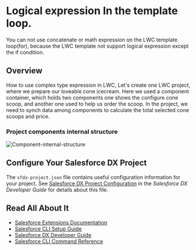 # Logical expression In the template loop.

You can not use concatenate or math expression on the LWC template loop(for), because the LWC template not support logical expression except the if condition.

## Overview

How to use complex type expression in LWC, Let's create one LWC project, where we prepare our loveable cone icecream. Here we used a component container, which holds two components one shows the configure cone scoop, and another one used to help us order the scoop. In the project, we need to synch data among components to calculate the total selected cone scoops and price.

### Project components internal structure

![Component-internal-structure](https://github.com/imsiddiquee/coneIceCream/blob/main/postContent/Component-internal-structure.png)

## Configure Your Salesforce DX Project

The `sfdx-project.json` file contains useful configuration information for your project. See [Salesforce DX Project Configuration](https://developer.salesforce.com/docs/atlas.en-us.sfdx_dev.meta/sfdx_dev/sfdx_dev_ws_config.htm) in the _Salesforce DX Developer Guide_ for details about this file.

## Read All About It

- [Salesforce Extensions Documentation](https://developer.salesforce.com/tools/vscode/)
- [Salesforce CLI Setup Guide](https://developer.salesforce.com/docs/atlas.en-us.sfdx_setup.meta/sfdx_setup/sfdx_setup_intro.htm)
- [Salesforce DX Developer Guide](https://developer.salesforce.com/docs/atlas.en-us.sfdx_dev.meta/sfdx_dev/sfdx_dev_intro.htm)
- [Salesforce CLI Command Reference](https://developer.salesforce.com/docs/atlas.en-us.sfdx_cli_reference.meta/sfdx_cli_reference/cli_reference.htm)
